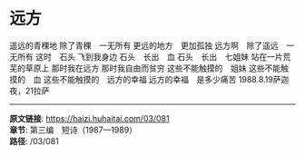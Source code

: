 # 远方

遥远的青稞地
除了青稞　一无所有
更远的地方　更加孤独
远方啊　除了遥远　一无所有
这时　石头
飞到我身边
石头　长出　血
石头　长出　七姐妹
站在一片荒芜的草原上
那时我在远方
那时我自由而贫穷
这些不能触摸的　姐妹
这些不能触摸的　血
这些不能触摸的　远方的幸福
远方的幸福　是多少痛苦
1988.8.19萨迦夜，21拉萨

---

**原文链接**: https://haizi.huhaitai.com/03/081  
**章节**: 第三编　短诗（1987—1989）  
**路径**: /03/081
